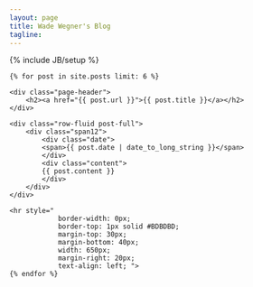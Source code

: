 ```yaml
---
layout: page
title: Wade Wegner's Blog
tagline: 
---
```

{% include JB/setup %}

<div id="article">

	{% for post in site.posts limit: 6 %}

	<div class="page-header">
		<h2><a href="{{ post.url }}">{{ post.title }}</a></h2>
	</div>

	<div class="row-fluid post-full">
		<div class="span12">
			<div class="date">
			<span>{{ post.date | date_to_long_string }}</span>
			</div>
			<div class="content">
			{{ post.content }}
			</div>
		</div>
	</div>

	<hr style="
				border-width: 0px; 
				border-top: 1px solid #BDBDBD; 
				margin-top: 30px;
				margin-bottom: 40px; 
				width: 650px;
				margin-right: 20px;
				text-align: left; ">
	{% endfor %}
</div>
